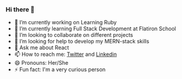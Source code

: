 ### Hi there 👋

- 🔭 I’m currently working on Learning Ruby
- 🌱 I’m currently learning Full Stack Development at Flatiron School
- 👯 I’m looking to collaborate on different projects 
- 🤔 I’m looking for help to develop my MERN-stack skills
- 💬 Ask me about React
- 📫 How to reach me: [Twitter](https://twitter.com/emily_tiampati) and [Linkedin](https://www.linkedin.com/in/sereyatiampati/)
- 😄 Pronouns: Her/She
- ⚡ Fun fact: I'm a very curious person

<br/>



